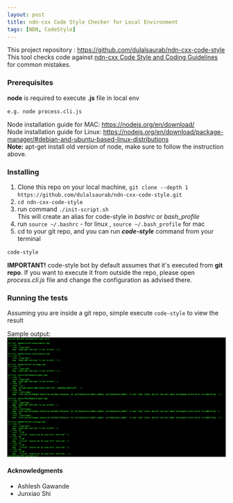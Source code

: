 ```yaml
---
layout: post
title: ndn-cxx Code Style Checker for Local Environment
tags: [NDN, CodeStyle]
---
```

This project repository : <https://github.com/dulalsaurab/ndn-cxx-code-style>   
This tool checks code against [ndn-cxx Code Style and Coding Guidelines](https://named-data.net/doc/ndn-cxx/current/code-style.html) for common mistakes.

### Prerequisites

**node** is required to execute **.js** file in local env
```
e.g. node process.cli.js
```
Node installation guide for MAC: <https://nodejs.org/en/download/>   
Node installation guide for Linux: <https://nodejs.org/en/download/package-manager/#debian-and-ubuntu-based-linux-distributions>  
**Note:** apt-get install old version of node, make sure to follow the instruction above. 

### Installing

1. Clone this repo on your local machine, ```git clone --depth 1 https://github.com/dulalsaurab/ndn-cxx-code-style.git```
2. ```cd ndn-cxx-code-style```
3. run command ```./init-script.sh```  
        This will create an alias for code-style in *bashrc* or *bash_profile*
4. run ```source ~/.bashrc``` - for linux , ```source ~/.bash_profile``` for mac
5. cd to your git repo, and you can run ***code-style*** command from your terminal

```
code-style
```

**IMPORTANT!** code-style bot by default assumes that it's executed from **git repo**. If you want to execute it from outside the repo, please open *process.cli.js* file and change the configuration as advised there.

### Running the tests

Assuming you are inside a git repo, simple execute ```code-style``` to view the result

Sample output:
![alt text](https://github.com/dulalsaurab/ndn-cxx-code-style/blob/master/code-style-bot-example?raw=true)


#### Acknowledgments

* Ashlesh Gawande
* Junxiao Shi
